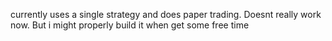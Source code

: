 currently uses a single strategy and does paper trading. Doesnt really
work now. But i might properly build it when
get some free time
